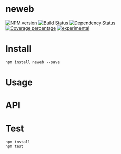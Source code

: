 # neweb



[![NPM version][npm-image]][npm-url] [![Build Status][travis-image]][travis-url] [![Dependency Status][daviddm-image]][daviddm-url] [![Coverage percentage][coveralls-image]][coveralls-url]
[![experimental](http://badges.github.io/stability-badges/dist/experimental.svg)](http://github.com/badges/stability-badges)

# Install

    npm install neweb --save

# Usage



# API



# Test

    npm install
    npm test

[npm-image]: https://badge.fury.io/js/neweb.svg
[npm-url]: https://npmjs.org/package/neweb
[travis-image]: https://travis-ci.org/newebio/neweb.svg?branch=master
[travis-url]: https://travis-ci.org/newebio/neweb
[daviddm-image]: https://david-dm.org/newebio/neweb.svg?theme=shields.io
[daviddm-url]: https://david-dm.org/newebio/neweb
[coveralls-image]: https://coveralls.io/repos/newebio/neweb/badge.svg
[coveralls-url]: https://coveralls.io/r/newebio/neweb